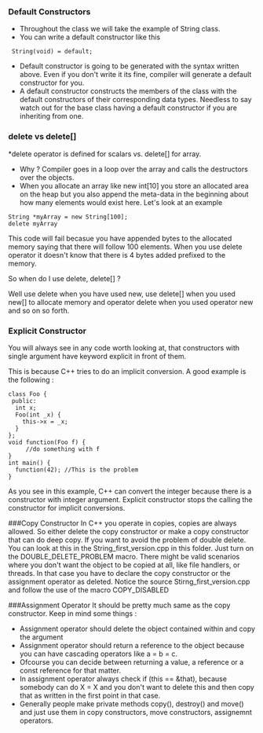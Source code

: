 ### Default Constructors
* Throughout the class we will take the example of String class.
* You can write a default constructor like this 
```
 String(void) = default;
```
* Default constructor is going to be generated with the syntax written above. Even if you don't write it its fine, compiler will generate a default constructor for you. 
* A default constructor constructs the members of the class with the default constructors of their corresponding data types. Needless to say watch out for the base class having a default constructor if you are inheriting from one. 

### delete vs delete[]
*delete operator is defined for scalars vs. delete[] for array. 
* Why ? Compiler goes in a loop over the array and calls the destructors over the objects.  
* When you allocate an array like new int[10] you store an allocated area on the heap but you also append the meta-data in the beginning about how many elements would exist here.
Let's look at an example 
```
String *myArray = new String[100]; 
delete myArray 
```` 
This code will fail becasue you have appended bytes to the allocated memory saying that there will follow 100 elements. When you use delete operator it doesn't know that there is 4 bytes added prefixed to the memory. 

So when do I use delete, delete[]  ?  

Well use delete when you have used new, use delete[] when you used new[] to allocate memory and operator delete when you used operator new and so on so forth.

### Explicit Constructor 
You will always see in any code worth looking at, that constructors with single argument have keyword explicit in front of them.  

This is because C++ tries to do an implicit conversion. A good example is the following : 

```
class Foo { 
 public: 
  int x;
  Foo(int _x) {
  	this->x = _x;
  }
};
void function(Foo f) {
	 //do something with f
}
int main() { 
  function(42); //This is the problem 
}
```

As you see in this example, C++ can convert the integer because there is a constructor with integer argument. Explicit constructor stops the calling the constructor for implicit conversions. 

###Copy Constructor 
In C++ you operate in copies, copies are always allowed. So either delete the copy constructor or make a copy constructor that can do deep copy. If you want to avoid the problem of double delete. You can look at this in the String_first_version.cpp in this folder. Just turn on the DOUBLE_DELETE_PROBLEM macro. 
There might be valid scenarios where you don't want the object to be copied at all, like file handlers, or threads. In that case you have to declare the copy constructor or the assignment operator as deleted. Notice the source Stirng_first_version.cpp and follow the use of the macro COPY_DISABLED

###Assignment Operator 
It should be pretty much same as the copy constructor. Keep in mind some things : 
* Assignment operator should delete the object contained within and copy the argument 
* Assignment operator should return a reference to the object because you can have cascading operators like a = b = c.  
* Ofcourse you can decide between returning a value, a reference or a const reference for that matter. 
* In assignment operator always check if (this == &that), because somebody can do X = X and you don't want to delete this and then copy that as written in the first point in that case.
* Generally people make private methods copy(), destroy() and move() and just use them in copy constructors, move constructors, assignemnt operators. 